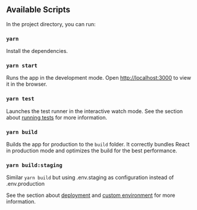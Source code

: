 
## Available Scripts

In the project directory, you can run:

### `yarn`

Install the dependencies.

### `yarn start`

Runs the app in the development mode. Open [http://localhost:3000](http://localhost:3000) to view it in the browser.

### `yarn test`

Launches the test runner in the interactive watch mode. See the section about [running tests](https://facebook.github.io/create-react-app/docs/running-tests) for more information.

### `yarn build`

Builds the app for production to the `build` folder. It correctly bundles React in production mode and optimizes the build for the best performance.

### `yarn build:staging`

Similar `yarn build` but using .env.staging as configuration instead of .env.production

See the section about [deployment](https://facebook.github.io/create-react-app/docs/deployment) and [custom environment](https://create-react-app.dev/docs/adding-custom-environment-variables/) for more information.
